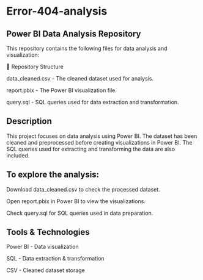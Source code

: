 # Error-404-analysis

## Power BI Data Analysis Repository

This repository contains the following files for data analysis and visualization:

📂 Repository Structure

data_cleaned.csv - The cleaned dataset used for analysis.

report.pbix - The Power BI visualization file.

query.sql - SQL queries used for data extraction and transformation.

## Description

This project focuses on data analysis using Power BI. The dataset has been cleaned and preprocessed before creating visualizations in Power BI. The SQL queries used for extracting and transforming the data are also included.

## To explore the analysis:

Download data_cleaned.csv to check the processed dataset.

Open report.pbix in Power BI to view the visualizations.

Check query.sql for SQL queries used in data preparation.

## Tools & Technologies

Power BI - Data visualization

SQL - Data extraction & transformation

CSV - Cleaned dataset storage
